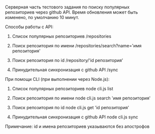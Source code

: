 Серверная часть тестового задания по поиску популярных репозиториев через github API. Время обновления может быть изменено, по умолчанию 10 минут.

Способы работы с API:

1) Список популярных репозиториев
  /repositories

2) Поиск репозитория по имени
  /repositories/search?name='имя репозитория'

3) Поиск репозитория по id
  /repository/'id репозитория'

4) Принудительная синхронизация с github API
  /sync

При помощи CLI (при выполнении через Node.js):

1) Список популярных репозиториев
  node cli.js list

2) Поиск репозитория по имени
  node cli.js search 'имя репозитория'

3) Поиск репозитория по id
  node cli.js get 'id репозитория'

4) Принудительная синхронизация с github API
  node cli.js sync

Примечание: id и имена репозиториев указываются без апострофов